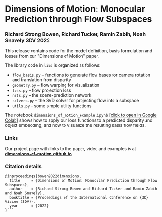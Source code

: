 # Dimensions of Motion: Monocular Prediction through Flow Subspaces
### Richard Strong Bowen, Richard Tucker, Ramin Zabih, Noah Snavely 3DV 2022


This release contains code for the model definition, basis formulation and losses from our "Dimensions of Motion" paper.

The library code in `libs` is organized as follows:

* `flow_basis.py` – functions to generate flow bases for camera rotation and translation from disparity
* `geometry.py` – flow warping for visualization
* `loss.py` – flow projection loss
* `nets.py` – the scene-prediction network
* `solvers.py` – the SVD solver for projecting flow into a subspace
* `utils.py` – some simple utility functions

The notebook `dimensions_of_motion_example.ipynb`
[[click to open in Google Colab](https://colab.research.google.com/github/google-research/google-research/blob/master/dimensions_of_motion/dimensions_of_motion_example.ipynb)]
shows how to apply our loss functions to a predicted disparity and object embedding, and how to visualize the resulting basis flow fields.


### Links

Our project page with links to the paper, video and examples is at **[dimensions-of-motion.github.io](https://dimensions-of-motion.github.io/)**.

### Citation details
```
@inproceedings{bowen2022dimensions,
  title     = {Dimensions of Motion: Monocular Prediction through Flow Subspaces},
  author    = {Richard Strong Bowen and Richard Tucker and Ramin Zabih and Noah Snavely},
  booktitle = {Proceedings of the International Conference on {3D} Vision (3DV)},
  year      = {2022}
}```

